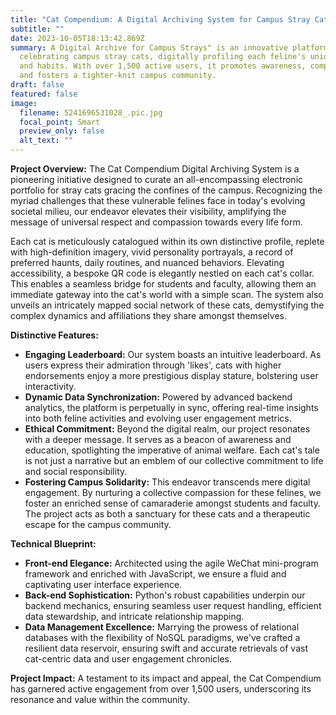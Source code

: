 ```yaml
---
title: "Cat Compendium: A Digital Archiving System for Campus Stray Cats"
subtitle: ""
date: 2023-10-05T18:13:42.869Z
summary: A Digital Archive for Campus Strays" is an innovative platform
  celebrating campus stray cats, digitally profiling each feline's unique traits
  and habits. With over 1,500 active users, it promotes awareness, compassion,
  and fosters a tighter-knit campus community.
draft: false
featured: false
image:
  filename: 5241696531028_.pic.jpg
  focal_point: Smart
  preview_only: false
  alt_text: ""
---
```

**Project Overview:** The Cat Compendium Digital Archiving System is a pioneering initiative designed to curate an all-encompassing electronic portfolio for stray cats gracing the confines of the campus. Recognizing the myriad challenges that these vulnerable felines face in today's evolving societal milieu, our endeavor elevates their visibility, amplifying the message of universal respect and compassion towards every life form.

Each cat is meticulously catalogued within its own distinctive profile, replete with high-definition imagery, vivid personality portrayals, a record of preferred haunts, daily routines, and nuanced behaviors. Elevating accessibility, a bespoke QR code is elegantly nestled on each cat's collar. This enables a seamless bridge for students and faculty, allowing them an immediate gateway into the cat's world with a simple scan. The system also unveils an intricately mapped social network of these cats, demystifying the complex dynamics and affiliations they share amongst themselves.

**Distinctive Features:**

* **Engaging Leaderboard:** Our system boasts an intuitive leaderboard. As users express their admiration through 'likes', cats with higher endorsements enjoy a more prestigious display stature, bolstering user interactivity.
* **Dynamic Data Synchronization:** Powered by advanced backend analytics, the platform is perpetually in sync, offering real-time insights into both feline activities and evolving user engagement metrics.
* **Ethical Commitment:** Beyond the digital realm, our project resonates with a deeper message. It serves as a beacon of awareness and education, spotlighting the imperative of animal welfare. Each cat's tale is not just a narrative but an emblem of our collective commitment to life and social responsibility.
* **Fostering Campus Solidarity:** This endeavor transcends mere digital engagement. By nurturing a collective compassion for these felines, we foster an enriched sense of camaraderie amongst students and faculty. The project acts as both a sanctuary for these cats and a therapeutic escape for the campus community.

**Technical Blueprint:**

* **Front-end Elegance:** Architected using the agile WeChat mini-program framework and enriched with JavaScript, we ensure a fluid and captivating user interface experience.
* **Back-end Sophistication:** Python's robust capabilities underpin our backend mechanics, ensuring seamless user request handling, efficient data stewardship, and intricate relationship mapping.
* **Data Management Excellence:** Marrying the prowess of relational databases with the flexibility of NoSQL paradigms, we've crafted a resilient data reservoir, ensuring swift and accurate retrievals of vast cat-centric data and user engagement chronicles.

**Project Impact:** A testament to its impact and appeal, the Cat Compendium has garnered active engagement from over 1,500 users, underscoring its resonance and value within the community.